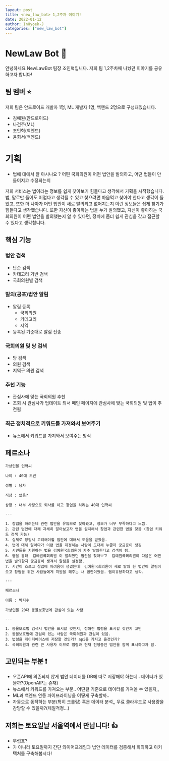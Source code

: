 ```yaml
---
layout: post
title: <new_law_bot> 1,2주차 이야기!
date: 2022-01-12
author: InHyoek-J
categories: ["new_law_bot"]
---
```


# NewLaw Bot 🤖

안녕하세요 NewLawBot 팀장 조인혁입니다. 저희 팀 1,2주차때 나눴던 이야기를 공유하고자 합니다!

## 팀 멤버 ⭐️

저희 팀은 안드로이드 개발자 1명, ML 개발자 1명, 백엔드 2명으로 구성돼있습니다.

-   김예원(안드로이드)
-   나건주(ML)
-   조인혁(백엔드)
-   윤희서(백엔드)

# 기획

-   법에 대에서 잘 아시나요 ? 어떤 국회의원이 어떤 법안을 발의하고, 어떤 법들이 만들어지고 수정되는지

저희 서비스는 법이라는 정보를 쉽게 찾아보기 힘들다고 생각해서 기획을 시작했습니다. 법, 말로만 들어도 어렵다고 생각될 수 있고 찾으려면
마음먹고 찾아야 한다고 생각이 들었고, 또한 더 나아가 어떤 법안이 새로 발의되고 없어지는지 이런 정보들은 쉽게 찾기가 힘들다고 생각했습니다.
또한 자신이 좋아하는 법을 누가 발의했고, 자신이 좋아하는 국회의원이 어떤 법안을 발의했는지 알 수 있다면, 정치에 좀더 쉽게 관심을 갖고 접근할 수 있다고 생각합니다.

## 핵심 기능

### 법안 검색

-   단순 검색
-   카테고리 기반 검색
-   국회의원별 검색

### 발의(공포)법안 알림

-   알림 등록
    -   국회의원
    -   카테고리
    -   지역
-   등록된 기준대로 알림 전송

### 국회의원 및 당 검색

-   당 검색
-   의원 검색
-   지역구 의원 검색

### 추천 기능

-   관심사에 맞는 국회의원 추천
-   조회 시 관심사가 업데이트 되서 메인 페이지에 관심사에 맞는 국회의원 및 법이 추천됨

### 최근 정치적으로 키워드를 가져와서 보여주기

-   뉴스에서 키워드를 가져와서 보여주는 방식

## 페르소나

```
가상인물 인혁씨

나이 : 40대 초반

성별 : 남자

직장 : 없음?

상황 : 내부 사정으로 퇴사를 하고 창업을 하려는 40대 인혁씨

---

1. 창업을 하려는데 관련 법안을 유튜브로 찾아봤고, 정보가 너무 부족하다고 느낌.
2. 관련 법안에 대해 자세히 알아보고자 앱을 설치해서 창업과 관련한 법을 찾음 (창업 키워드 검색 가능)
3. 실제로 창업시 고려해야할 법안에 대해서 도움을 받았음.
4. 법에 대해 알아다가 이런 법을 제정하는 사람이 도대체 누굴까 궁금증이 생김
5. 시민들을 지원하는 법을 김예원국회의원이 자주 발의한다고 검색이 됨.
6. 앱을 통해  김예원국회의원 이 발의했던 법안을 찾아보고  김예원국회의원이 다음은 어떤 법을 발의할지 궁금증이 생겨서 알림을 설정함.
7. 시간이 흐르고 창업에 어려움이 생겼는데  김예원국회의원이 새로 발의 한 법안이 알림이 오고 창업을 위한 사람들에게 지원을 해주는 새 법안이었음. 앱이유용하다고 생각.

---

페르소나

이름 : 박지수

가상인물 20대 동물보호법에 관심이 있는 사람

---

1. 동물보호법 검색시 법안을 표시할 것인지, 정해진 법령을 표시할 것인지 고민
2. 동물보호법에 관심이 있는 사람은 국회의원과 관심이 있음.
3. 법령을 데이터베이스에 저장할 것인가? api를 가지고 올것인가?
4. 국회의원과 관련 큰 사용자 이므로 법령과 현재 진행중인 법안을 함께 표시하고자 함.
```

## 고민되는 부분 ❗️

-   오픈API에 의존되지 않게 법안 데이터를 DB에 따로 저장해야 하는데.. 데이터가 있을까?(OpenAIP는 존재)
-   뉴스에서 키워드를 가져오는 부분.. 어떤걸 기준으로 데이터를 가져올 수 있을지,,
-   ML과 백엔드 연동 파이프라이닝을 어떻게 구축할까..
-   자동으로 동작하는 부분(특히 크롤링) 혹은 데이터 분석,, 무료 클라우드로 사용량을 감당할 수 있을까?(제일걱정...)

## 저희는 토요일날 서울역에서 만납니다! 👍

-   부럽죠?
-   가 아니라 토요일까지 간단 와이어프레임과 법안 데이터를 검증해서 회의하고 아키텍처를 구축해봅시다!
